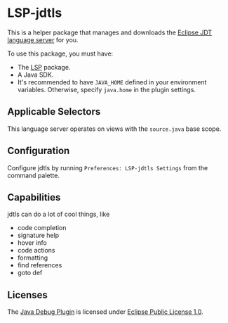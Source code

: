 # LSP-jdtls

This is a helper package that manages and downloads the [Eclipse JDT language server](https://projects.eclipse.org/projects/eclipse.jdt.ls) for you.

To use this package, you must have:

- The [LSP](https://packagecontrol.io/packages/LSP) package.
- A Java SDK.
- It's recommended to have `JAVA_HOME` defined in your environment variables. Otherwise, specify `java.home` in the plugin settings.

## Applicable Selectors

This language server operates on views with the `source.java` base scope.

## Configuration

Configure jdtls by running `Preferences: LSP-jdtls Settings` from the command palette.

## Capabilities

jdtls can do a lot of cool things, like

- code completion
- signature help
- hover info
- code actions
- formatting
- find references
- goto def

## Licenses

The [Java Debug Plugin](https://github.com/microsoft/java-debug) is licensed under [Eclipse Public License 1.0](https://github.com/Microsoft/java-debug/blob/master/LICENSE.txt).
